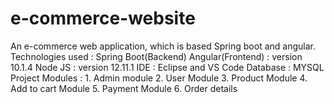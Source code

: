 # e-commerce-website
An e-commerce web application, which is based Spring boot and angular. Technologies used : Spring Boot(Backend) Angular(Frontend) : version 10.1.4 Node JS : version 12.11.1 IDE : Eclipse and VS Code Database : MYSQL Project Modules : 1. Admin module 2. User Module 3. Product Module 4. Add to cart Module 5. Payment Module 6. Order details
